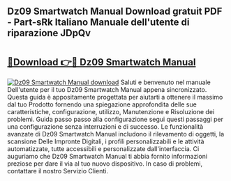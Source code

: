 ## Dz09 Smartwatch Manual Download gratuit PDF - Part-sRk Italiano Manuale dell'utente di riparazione JDpQv

# <h2><a href="http://df94jp5.blite.top/?on=Dz09+Smartwatch+Manual">🔗Download 👉🔴 Dz09 Smartwatch Manual</a></h2>

[![Dz09 Smartwatch Manual download](https://i.imgur.com/lujVjoI.png)](http://df94jp5.blite.top/?on=Dz09+Smartwatch+Manual)
Saluti e benvenuto nel manuale Dell'utente per il tuo Dz09 Smartwatch Manual appena sincronizzato. Questa guida è appositamente progettata per aiutarti a ottenere il massimo dal tuo Prodotto fornendo una spiegazione approfondita delle sue caratteristiche, configurazione, utilizzo, Manutenzione e Risoluzione dei problemi. Guida passo passo alla configurazione segui questi passaggi per una configurazione senza interruzioni e di successo. Le funzionalità avanzate di Dz09 Smartwatch Manual includono il rilevamento di oggetti, la scansione Delle Impronte Digitali, i profili personalizzabili e le attività automatizzate, tutte accessibili e personalizzate dall'interfaccia. Ci auguriamo che Dz09 Smartwatch Manual ti abbia fornito informazioni preziose per dare il via al tuo nuovo dispositivo. In caso di problemi, contattare il nostro Servizio Clienti.
